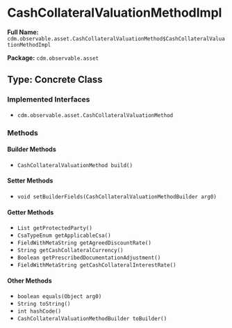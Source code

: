 # CashCollateralValuationMethodImpl

**Full Name:** `cdm.observable.asset.CashCollateralValuationMethod$CashCollateralValuationMethodImpl`

**Package:** `cdm.observable.asset`

## Type: Concrete Class

### Implemented Interfaces

- `cdm.observable.asset.CashCollateralValuationMethod`

### Methods

#### Builder Methods

- `CashCollateralValuationMethod build()`

#### Setter Methods

- `void setBuilderFields(CashCollateralValuationMethodBuilder arg0)`

#### Getter Methods

- `List getProtectedParty()`
- `CsaTypeEnum getApplicableCsa()`
- `FieldWithMetaString getAgreedDiscountRate()`
- `String getCashCollateralCurrency()`
- `Boolean getPrescribedDocumentationAdjustment()`
- `FieldWithMetaString getCashCollateralInterestRate()`

#### Other Methods

- `boolean equals(Object arg0)`
- `String toString()`
- `int hashCode()`
- `CashCollateralValuationMethodBuilder toBuilder()`

